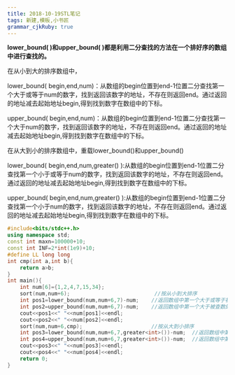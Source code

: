 ```yaml
---
title: 2018-10-19STL笔记
tags: 新建,模板,小书匠
grammar_cjkRuby: true
---
```


**lower_bound( )和upper_bound( )都是利用二分查找的方法在一个排好序的数组中进行查找的。**

在从小到大的排序数组中，

lower_bound( begin,end,num)：从数组的begin位置到end-1位置二分查找第一个大于或等于num的数字，找到返回该数字的地址，不存在则返回end。通过返回的地址减去起始地址begin,得到找到数字在数组中的下标。

upper_bound( begin,end,num)：从数组的begin位置到end-1位置二分查找第一个大于num的数字，找到返回该数字的地址，不存在则返回end。通过返回的地址减去起始地址begin,得到找到数字在数组中的下标。

在从大到小的排序数组中，重载lower_bound()和upper_bound()

lower_bound( begin,end,num,greater<type>() ):从数组的begin位置到end-1位置二分查找第一个小于或等于num的数字，找到返回该数字的地址，不存在则返回end。通过返回的地址减去起始地址begin,得到找到数字在数组中的下标。

upper_bound( begin,end,num,greater<type>() ):从数组的begin位置到end-1位置二分查找第一个小于num的数字，找到返回该数字的地址，不存在则返回end。通过返回的地址减去起始地址begin,得到找到数字在数组中的下标。

```cpp
#include<bits/stdc++.h>
using namespace std;
const int maxn=100000+10;
const int INF=2*int(1e9)+10;
#define LL long long
int cmp(int a,int b){
	return a>b;
}
int main(){
	int num[6]={1,2,4,7,15,34}; 
	sort(num,num+6);                           //按从小到大排序 
	int pos1=lower_bound(num,num+6,7)-num;    //返回数组中第一个大于或等于被查数的值 
	int pos2=upper_bound(num,num+6,7)-num;    //返回数组中第一个大于被查数的值
	cout<<pos1<<" "<<num[pos1]<<endl;
	cout<<pos2<<" "<<num[pos2]<<endl;
	sort(num,num+6,cmp);                      //按从大到小排序
	int pos3=lower_bound(num,num+6,7,greater<int>())-num;  //返回数组中第一个小于或等于被查数的值 
	int pos4=upper_bound(num,num+6,7,greater<int>())-num;  //返回数组中第一个小于被查数的值 
	cout<<pos3<<" "<<num[pos3]<<endl;
	cout<<pos4<<" "<<num[pos4]<<endl;
	return 0;	
} 

```
